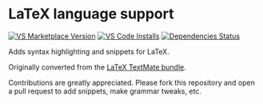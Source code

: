 # LaTeX language support

[![VS Marketplace Version](https://vsmarketplacebadge.apphb.com/version/torn4dom4n.myLaTeX.svg)](https://marketplace.visualstudio.com/items?itemName=torn4dom4n.myLaTeX)
[![VS Code Installs](https://vsmarketplacebadge.apphb.com/installs/torn4dom4n.myLaTeX.svg)](https://marketplace.visualstudio.com/items?itemName=torn4dom4n.myLaTeX)
[![Dependencies Status](https://david-dm.org/myEditor/LaTeX-support/status.svg)](https://david-dm.org/myEditor/LaTeX-support)

Adds syntax highlighting and snippets for LaTeX.

Originally converted from the [LaTeX TextMate bundle](https://github.com/textmate/latex.tmbundle).

Contributions are greatly appreciated. Please fork this repository and open a
pull request to add snippets, make grammar tweaks, etc.
